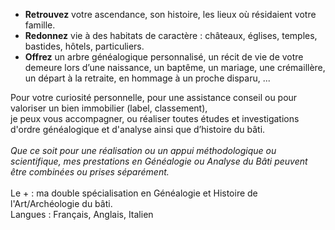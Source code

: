 - **Retrouvez** votre ascendance, son histoire, les lieux où résidaient votre famille.
- **Redonnez** vie à des habitats de caractère : châteaux, églises, temples, bastides, hôtels, particuliers.
- **Offrez** un arbre généalogique personnalisé, un récit de vie de votre demeure lors d’une naissance, un baptême, un mariage, une crémaillère, un départ à la retraite, en hommage à un proche disparu, ...

Pour votre curiosité personnelle, pour une assistance conseil ou pour valoriser un bien immobilier (label, classement),  
je peux vous accompagner, ou réaliser toutes études et investigations d'ordre généalogique et d'analyse ainsi que d’histoire du bâti.  
<br>
*Que ce soit pour une réalisation ou un appui méthodologique ou scientifique, mes prestations en Généalogie ou Analyse du Bâti peuvent être combinées ou prises séparément.*  
<br>
Le + : ma double spécialisation en Généalogie et Histoire de l'Art/Archéologie du bâti.  
Langues : Français, Anglais, Italien  